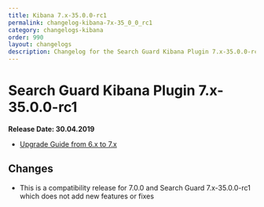 ```yaml
---
title: Kibana 7.x-35.0.0-rc1
permalink: changelog-kibana-7x-35_0_0_rc1
category: changelogs-kibana
order: 990
layout: changelogs
description: Changelog for the Search Guard Kibana Plugin 7.x-35.0.0-rc1
---
```


<!---
Copyright 2020 floragunn GmbH
-->

# Search Guard Kibana Plugin 7.x-35.0.0-rc1

**Release Date: 30.04.2019**

* [Upgrade Guide from 6.x to 7.x](../_docs_installation/installation_upgrading_6_7.md)

## Changes

* This is a compatibility release for 7.0.0 and Search Guard 7.x-35.0.0-rc1 which does not add new features or fixes